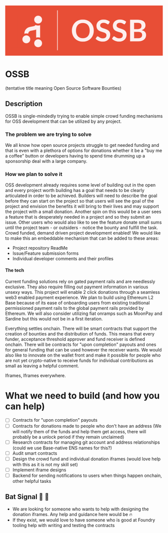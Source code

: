 ![OSSB Logo](OSSBHeader.JPG)
# OSSB 
(tentative title meaning Open Source Software Bounties)

## Description
OSSB is single-mindedly trying to enable simple crowd funding mechanisms for OSS development that can be utilized by any project.

### The problem we are trying to solve
We all know how open source projects struggle to get needed funding and that is even with a plethora of options for donations whether it be a "buy me a coffee" button or developers having to spend time drumming up a sponsorship deal with a large company. 

### How we plan to solve it
OSS development already requires some level of building out in the open and every project worth building has a goal that needs to be clearly articulated in order to be achieved. Builders will need to describe the goal before they can start on the project so that users will see the goal of the project and envision the benefits it will bring to their lives and may support the project with a small donation. Another spin on this would be a user sees a feature that is desperately needed in a project and so they submit an issue. Other users who would also like to see the feature donate small sums until the project team - or outsiders - notice the bounty and fulfill the task. Crowd funded, demand driven project development enabled! 
We would like to make this an embeddable mechanism that can be added to these areas:
- Project repository ReadMe
- Issue/Feature submission forms
- Individual developer comments and their profiles

#### The tech
Current funding solutions rely on gated payment rails and are needlessly exclusive. They also require filling out payment information in various unsexy ways. This project will enable 2 click donations through a seamless web3 enabled payment experience. We plan to build using Ethereum L2 Base because of its ease of onboarding users from existing traditional permissioned payment rails to the global payment rails provided by Ethereum. We will also consider utilizing fiat onramps such as MoonPay and Sardine but this would not be in a first iteration.

Everything settles onchain. There will be smart contracts that support the creation of bounties and the distribution of funds. This means that every funder, acceptance threshold approver and fund receiver is defined onchain. There will be contracts for "upon completion" payouts and ones for general funding that can be used however the receiver wants. We would also like to innovate on the wallet front and make it possible for people who are not yet crypto-native to receive funds for individual contributions as small as leaving a helpful comment.

Iframes, Iframes everywhere.

# What we need to build (and how you can help)
- [ ] Contracts for "upon completion" payouts
- [ ] Contracts for donations made to people who don't have an address (We will notify them of the funds and help them get access, there will probably be a unlock period if they remain unclaimed)
- [ ] Research contracts for managing git account and address relationships (could we use Base-native ENS names for this?)
- [ ] Audit smart contracts
- [ ] Design the crowd fund and individual donation iframes (would love help with this as it is not my skill set)
- [ ] Implement iframe designs
- [ ] Backend for sending notifications to users when things happen onchain, other helpful tasks

## Bat Signal 🦇 🔦
- We are looking for someone who wants to help with designing the donation iframes. Any help and guidance here would be 🔥
- If they exist, we would love to have someone who is good at Foundry tooling help with writing and testing the contracts